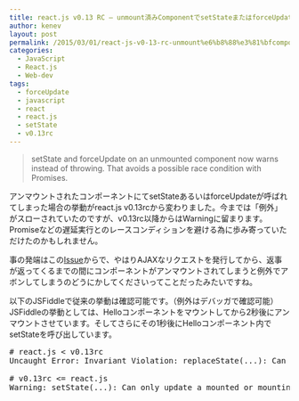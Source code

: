 ```yaml
---
title: react.js v0.13 RC – unmount済みComponentでsetStateまたはforceUpdate
author: kenev
layout: post
permalink: /2015/03/01/react-js-v0-13-rc-unmount%e6%b8%88%e3%81%bfcomponent%e3%81%a7setstate%e3%81%be%e3%81%9f%e3%81%afforceupdate/
categories:
  - JavaScript
  - React.js
  - Web-dev
tags:
  - forceUpdate
  - javascript
  - react
  - react.js
  - setState
  - v0.13rc
---
```

> setState and forceUpdate on an unmounted component now warns instead of throwing. That avoids a possible race condition with Promises. 

アンマウントされたコンポーネントにてsetStateあるいはforceUpdateが呼ばれてしまった場合の挙動がreact.js v0.13rcから変わりました。今までは「例外」がスローされていたのですが、v0.13rc以降からはWarningに留まります。Promiseなどの遅延実行とのレースコンディションを避ける為に歩み寄っていただけたのかもしれません。

事の発端はこの[Issue][1]からで、やはりAJAXなリクエストを発行してから、返事が返ってくるまでの間にコンポーネントがアンマウントされてしまうと例外でアボンしてしまうのどうにかしてくださいってことだったみたいですね。

以下のJSFiddleで従来の挙動は確認可能です。（例外はデバッガで確認可能）JSFiddleの挙動としては、Helloコンポーネントをマウントしてから2秒後にアンマウントさせています。そしてさらにその1秒後にHelloコンポーネント内でsetStateを呼び出しています。

<pre class="lang:default decode:true  "># react.js &lt; v0.13rc
Uncaught Error: Invariant Violation: replaceState(...): Can only update a mounted or mounting component.

# v0.13rc &lt;= react.js
Warning: setState(...): Can only update a mounted or mounting component. This usually means you called setState() on an unmounted component. This is a no-op.</pre>

&nbsp;

 [1]: https://github.com/facebook/react/issues/1247